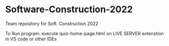 # Software-Construction-2022
Team repository for Soft. Construction 2022


To Run program: execute quiz-home-page.html on LIVE SERVER extenstion in VS code or other IDEs
